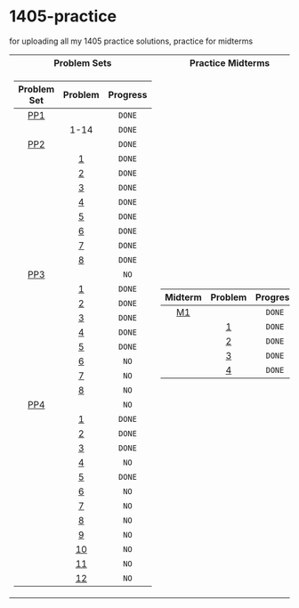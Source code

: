 # 1405-practice
for uploading all my 1405 practice solutions, practice for midterms
<table>
<tr><th>Problem Sets</th><th>Practice Midterms</th></tr>
<tr><td>

| Problem Set |                Problem                | Progress |
| :---------: | :-----------------------------------: | :------: |
|    [PP1]    |                                       |  `DONE`  |
|             |                 1-14                  |  `DONE`  |
|    [PP2]    |                                       |  `DONE`  |
|             |        [1](./psets/02/pp2.py)         |  `DONE`  |
|             |        [2](./psets/02/pp2.py)         |  `DONE`  |
|             |        [3](./psets/02/pp2.py)         |  `DONE`  |
|             |        [4](./psets/02/pp2.py)         |  `DONE`  |
|             |        [5](./psets/02/pp2.py)         |  `DONE`  |
|             |        [6](./psets/02/pp2.py)         |  `DONE`  |
|             |        [7](./psets/02/pp2.py)         |  `DONE`  |
|             |        [8](./psets/02/pp2.py)         |  `DONE`  |
|    [PP3]    |                                       |   `NO`   |
|             |  [1](./psets/03/simpleCalculator.py)  |  `DONE`  |
|             |     [2](./psets/03/leapYears.py)      |  `DONE`  |
|             | [3](./psets/03/movieExpertSystem.py)  |  `DONE`  |
|             | [4](./psets/03/currencyConversion.py) |  `DONE`  |
|             |       [5](./psets/03/stopGo.py)       |  `DONE`  |
|             |           [6](./psets/03/)            |   `NO`   |
|             |            [7](./psets/3/)            |   `NO`   |
|             |            [8](./psets/3/)            |   `NO`   |
|    [PP4]    |                                       |   `NO`   |
|             |      [1](./psets/04/divisors.py)      |  `DONE`  |
|             |  [2](./psets/04/vegetableGarden.py)   |  `DONE`  |
|             |    [3](./psets/04/numOfDigits.py)     |  `DONE`  |
|             |           [4](./psets/04/)            |   `NO`   |
|             |   [5](./psets/4/trackingNumbers.py)   |  `DONE`  |
|             |           [6](./psets/04/)            |   `NO`   |
|             |           [7](./psets/04/)            |   `NO`   |
|             |           [8](./psets/04/)            |   `NO`   |
|             |           [9](./psets/04/)            |   `NO`   |
|             |           [10](./psets/04/)           |   `NO`   |
|             |           [11](./psets/04/)           |   `NO`   |
|             |           [12](./psets/04/)           |   `NO`   |

[PP1]:./psets/1/PP1.pdf
[PP2]:./psets/2/PP2.pdf
[PP3]:./psets/3/PP3.pdf
[PP4]:./psets/4/PP4.pdf

</td><td>


| Midterm |                Problem                | Progress |
| :-----: | :-----------------------------------: | :------: |
|  [M1]   |                                       |  `DONE`  |
|         | [1](./midterm-practice/01/code-p1.py) |  `DONE`  |
|         | [2](./midterm-practice/01/code-p2.py) |  `DONE`  |
|         | [3](./midterm-practice/01/code-p3.py) |  `DONE`  |
|         | [4](./midterm-practice/01/code-p4.py) |  `DONE`  |

[M1]:./midterm-practice/01/pm1.pdf

</td></tr> </table>
